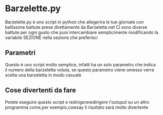 Barzelette.py
=============
Barzelette.py è uno script in python che allegerira le tue giornate con bellissime battute prese direttamente da Barzelette.net
Ci sono diverse battute per ogni gusto che puoi intercambiare semplicimente modificando la variabile SEZIONE nella sezione che preferisci

Parametri
---------
Questo è uno script molto semplice, infatti ha un solo parametro che indica il numero della barzeletta voluta,
se questo parametro viene omesso verra scelta una barzeletta in modo casuale

Cose divertenti da fare
-----------------------
Potete eseguire questo script e redirigereredirigere l'outuput su un altro programma come,per esempio,cowsay
Il risultato sarà molto divertente
